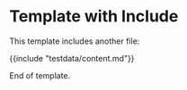 # Template with Include

This template includes another file:

{{include "testdata/content.md"}}

End of template.